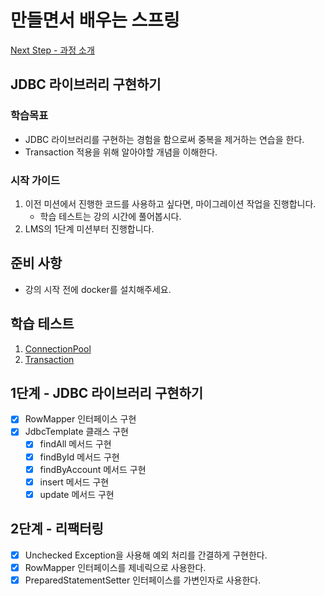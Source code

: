 # 만들면서 배우는 스프링
[Next Step - 과정 소개](https://edu.nextstep.camp/c/4YUvqn9V)

## JDBC 라이브러리 구현하기

### 학습목표
- JDBC 라이브러리를 구현하는 경험을 함으로써 중복을 제거하는 연습을 한다.
- Transaction 적용을 위해 알아야할 개념을 이해한다.

### 시작 가이드
1. 이전 미션에서 진행한 코드를 사용하고 싶다면, 마이그레이션 작업을 진행합니다.
    - 학습 테스트는 강의 시간에 풀어봅시다.
2. LMS의 1단계 미션부터 진행합니다.

## 준비 사항
- 강의 시작 전에 docker를 설치해주세요.

## 학습 테스트
1. [ConnectionPool](study/src/test/java/connectionpool)
2. [Transaction](study/src/test/java/transaction)

## 1단계 - JDBC 라이브러리 구현하기
- [x] RowMapper 인터페이스 구현
- [x] JdbcTemplate 클래스 구현
  - [x] findAll 메서드 구현
  - [x] findById 메서드 구현
  - [x] findByAccount 메서드 구현
  - [x] insert 메서드 구현
  - [x] update 메서드 구현

## 2단계 - 리팩터링
- [x] Unchecked Exception을 사용해 예외 처리를 간결하게 구현한다.
- [x] RowMapper 인터페이스를 제네릭으로 사용한다.
- [x] PreparedStatementSetter 인터페이스를 가변인자로 사용한다.